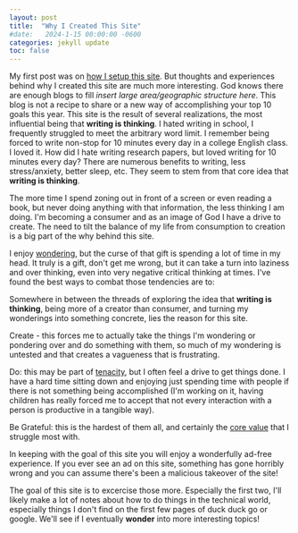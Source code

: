 ```yaml
---
layout: post
title:  "Why I Created This Site"
#date:   2024-1-15 00:00:00 -0600
categories: jekyll update
toc: false
---
```

My first post was on [how I setup this site](/jekyll/2024/01/13/setting-up-this-site.html). But thoughts and experiences behind why I created this site are much more interesting. God knows there are enough blogs to fill _insert large area/geographic structure here_. This blog is not a recipe to share or a new way of accomplishing your top 10 goals this year. This site is the result of several realizations, the most influential being that **writing is thinking**. I hated writing in school, I frequently struggled to meet the arbitrary word limit. I remember being forced to write non-stop for 10 minutes every day in a college English class. I loved it. How did I hate writing research papers, but loved writing for 10 minutes every day? There are numerous benefits to writing, less stress/anxiety, better sleep, etc. They seem to stem from that core idea that **writing is thinking**.

The more time I spend zoning out in front of a screen or even reading a book, but never doing anything with that information, the less thinking I am doing. I'm becoming a consumer and as an image of God I have a drive to create. The need to tilt the balance of my life from consumption to creation is a big part of the why behind this site.

I enjoy [wondering][working-genius], but the curse of that gift is spending a lot of time in my head. It truly is a gift, don't get me wrong, but it can take a turn into laziness and over thinking, even into very negative critical thinking at times. I've found the best ways to combat those tendencies are to:

Somewhere in between the threads of exploring the idea that **writing is thinking**, being more of a creator than consumer, and turning my wonderings into something concrete, lies the reason for this site.

Create -  this forces me to actually take the things I'm wondering or pondering over and do something with them, so much of my wondering is untested and that creates a vagueness that is frustrating.

Do: this may be part of [tenacity][working-genius], but I often feel a drive to get things done. I have a hard time sitting down and enjoying just spending time with people if there is not something being accomplished (I'm working on it, having children has really forced me to accept that not every interaction with a person is productive in a tangible way).

Be Grateful: this is the hardest of them all, and certainly the [core value](https://wcameronbowen/about) that I struggle most with.  

In keeping with the goal of this site you will enjoy a wonderfully ad-free experience. If you ever see an ad on this site, something has gone horribly wrong and you can assume there's been a malicious takeover of the site!

The goal of this site is to excercise those more. Especially the first two, I'll likely make a lot of notes about how to do things in the technical world, especially things I don't find on the first few pages of duck duck go or google. We'll see if I eventually **wonder** into more interesting topics!

[working-genius]: https://www.workinggenius.com/about

